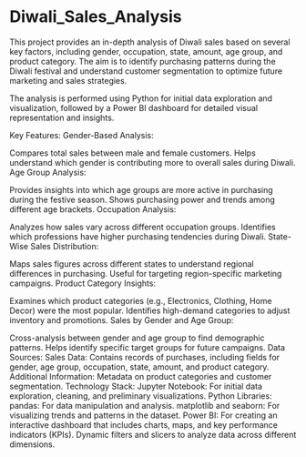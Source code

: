 # Diwali_Sales_Analysis
This project provides an in-depth analysis of Diwali sales based on several key factors, including gender, occupation, state, amount, age group, and product category. The aim is to identify purchasing patterns during the Diwali festival and understand customer segmentation to optimize future marketing and sales strategies.

The analysis is performed using Python for initial data exploration and visualization, followed by a Power BI dashboard for detailed visual representation and insights.

Key Features:
Gender-Based Analysis:

Compares total sales between male and female customers.
Helps understand which gender is contributing more to overall sales during Diwali.
Age Group Analysis:

Provides insights into which age groups are more active in purchasing during the festive season.
Shows purchasing power and trends among different age brackets.
Occupation Analysis:

Analyzes how sales vary across different occupation groups.
Identifies which professions have higher purchasing tendencies during Diwali.
State-Wise Sales Distribution:

Maps sales figures across different states to understand regional differences in purchasing.
Useful for targeting region-specific marketing campaigns.
Product Category Insights:

Examines which product categories (e.g., Electronics, Clothing, Home Decor) were the most popular.
Identifies high-demand categories to adjust inventory and promotions.
Sales by Gender and Age Group:

Cross-analysis between gender and age group to find demographic patterns.
Helps identify specific target groups for future campaigns.
Data Sources:
Sales Data: Contains records of purchases, including fields for gender, age group, occupation, state, amount, and product category.
Additional Information: Metadata on product categories and customer segmentation.
Technology Stack:
Jupyter Notebook: For initial data exploration, cleaning, and preliminary visualizations.
Python Libraries:
pandas: For data manipulation and analysis.
matplotlib and seaborn: For visualizing trends and patterns in the dataset.
Power BI: For creating an interactive dashboard that includes charts, maps, and key performance indicators (KPIs).
Dynamic filters and slicers to analyze data across different dimensions.
